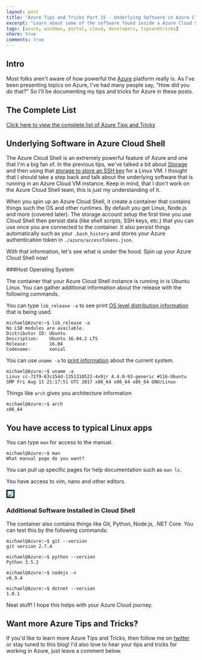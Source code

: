 ```yaml
---
layout: post
title: "Azure Tips and Tricks Part 15 - Underlying Software in Azure Cloud Shell"
excerpt: "Learn about some of the software found inside a Azure Cloud Shell instance"
tags: [azure, windows, portal, cloud, developers, tipsandtricks]
share: true
comments: true
---
```


## Intro

Most folks aren't aware of how powerful the [Azure](http://www.azure.com) platform really is. As I've been presenting topics on Azure, I've had many people say, "How did you do that?" So I'll be documenting my tips and tricks for Azure in these posts.

## The Complete List

[Click here to view the complete list of Azure Tips and Tricks ](http://michaelcrump.net/azure-tips-and-tricks-complete-list/)

## Underlying Software in Azure Cloud Shell

The Azure Cloud Shell is an extremely powerful feature of Azure and one that I'm a big fan of. In the previous tips, we've talked a bit about [Storage](http://michaelcrump.net/azure-tips-and-tricks13/) and then using that [storage to store an SSH key](http://michaelcrump.net/azure-tips-and-tricks14/) for a Linux VM. I thought that I should take a step back and talk about the underlying software that is running in an Azure Cloud VM instance. Keep in mind, that I don't work on the Azure Cloud Shell team, this is just my understanding of it. 

When you spin up an Azure Cloud Shell, it create a container that contains things such the OS and other runtimes. By default you get Linux, Node.js and more (covered later). The storage account setup the first time you use Cloud Shell then persist data (like shell scripts, SSH keys, etc.) that you can use once you are connected to the container. It also persist things automatically such as your `.bash_history` and stores your Azure authentication token in `./azure/accessTokens.json`. 

With that information, let's see what is under the hood. Spin up your Azure Cloud Shell now!

###Host Operating System

The container that your Azure Cloud Shell instance is running in is Ubuntu Linux. You can gather additional information about the release with the following commands. 

You can type `lsb_release -a` to see print [OS level distribution information](https://refspecs.linuxfoundation.org/LSB_3.0.0/LSB-PDA/LSB-PDA/lsbrelease.html) that is being used. 

	michael@Azure:~$ lsb_release -a
	No LSB modules are available.
	Distributor ID: Ubuntu
	Description:    Ubuntu 16.04.2 LTS
	Release:        16.04
	Codename:       xenial

You can use `uname -a` to [print information](https://www.computerhope.com/unix/uuname.htm) about the current system.

	michael@Azure:~$ uname -a
	Linux cc-72f9-63c154d-1351310522-4x9jr 4.4.0-93-generic #116-Ubuntu SMP Fri Aug 11 21:17:51 UTC 2017 x86_64 x86_64 x86_64 GNU/Linux

Things like `arch` gives you architecture information

	michael@Azure:~$ arch
	x86_64

## You have access to typical Linux apps

You can type `man` for access to the manual. 

	michael@Azure:~$ man
	What manual page do you want?

You can pull up specific pages for help documentation such as `man ls`. 

You have access to vim, nano and other editors. 

<img style="border:3px solid #021a40" src="http://michaelcrump.net/files/azuretip15.gif">


### Additional Software Installed in Cloud Shell

The container also contains things like Git, Python, Node.js, .NET Core. You can test this by the following commands: 

	michael@Azure:~$ git --version
	git version 2.7.4
	
	michael@Azure:~$ python --version
	Python 3.5.2
	
	michael@Azure:~$ nodejs -v
	v6.9.4
	
	michael@Azure:~$ dotnet --version
	1.0.1

Neat stuff! I hope this helps with your Azure Cloud journey. 

## Want more Azure Tips and Tricks?

If you'd like to learn more Azure Tips and Tricks, then follow me on [twitter](http://twitter.com/mbcrump) or stay tuned to this blog! I'd also love to hear your tips and tricks for working in Azure, just leave a comment below. 